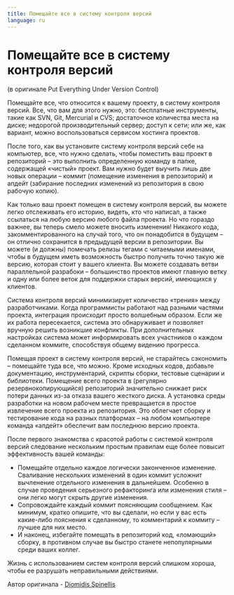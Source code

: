 ```yaml
---
title: Помещайте все в систему контроля версий
language: ru
---
```


# Помещайте все в систему контроля версий
(в оригинале Put Everything Under Version Control)

Помещайте все, что относится к вашему проекту, в систему контроля версий. Все, что вам для этого нужно, это:
бесплатные инструменты, такие как SVN, Git, Mercurial и CVS;
достаточное количества места на диске;
недорогой производительный сервер;
доступ к сети;
или же, как вариант, можно воспользоваться сервисом хостинга проектов.

После того, как вы установите систему контроля версий себе на компьютер, все, что нужно сделать, чтобы поместить ваш проект в репозиторий – это выполнить определенную команду в папке, содержащей «чистый» проект. Вам нужно будет выучить лишь две новых операции – коммит (помещение изменения в репозиторий) и апдейт (забирание последних изменений из репозитория в свою рабочую копию).


Как только ваш проект помещен в систему контроля версий, вы можете легко отслеживать его историю, видеть, кто что написал, а также ссылаться на любую версию любого файла проекта. Но что гораздо важнее, вы теперь смело можете вносить изменения! Никакого кода, закомментированного на случай того, что он понадобится в будущем – он отлично сохранится в предыдущей версии в репозитории. Вы можете (и должны) помечать релизы тегами с читаемыми именами, чтобы в будущем иметь возможность быстро получить точно такую же версию, которая стоит у вашего клиента. Вы можете создавать ветви параллельной разрабоки – большинство проектов имеют главную ветку и одну или более веток для поддержки старых версий, имеющихся у клиентов.

Система контроля версий минимизирует количество «трения» между разработчиками. Когда программисты работают над разными частями проекта, интеграция происходит просто волшебным образом. Если же их работа пересекается, система это обнаруживает и позволяет вручную решить возникшие конфликты. При дополнительных настройках система может информировать всех участников о каждом сделанном коммите, способствуя общему видению прогресса.

Помещая проект в систему контроля версий, не старайтесь сэкономить – помещайте туда все, что можно. Кроме исходных кодов, добавьте документацию, инструментарий, скрипты сборки, тестовые сценарии и библиотеки. Помещение всего проекта в (регулярно резервнокопирующийся) репозиторий значительно снижает риск потери данных из-за отказа вашего жесткого диска. А установка среды разработки на новом рабочем месте превращается в простое извлечение всего проекта из репозитория. Это облегчает сборку и тестирование кода на разных платформах – на любом компьютере команда «апдейт» обеспечит вам последнюю версию проекта.

После первого знакомства с красотой работы с системой контроля версий следование нескольким простым правилам еще более повысит эффективность вашей команды:

- Помещайте отдельно каждое логически законченное изменение. Сваливание нескольких изменений в один коммит усложнит вычленение отдельного изменения в дальнейшем. Особенно в случае проведения серьезного рефакторинга или изменения стиля – они легко могут скрыть другие изменения.
- Сопровождайте каждый коммит поясняющим сообщением. Как минимум, кратко опишите, что вы сделали, но если у вас есть какие-либо пояснения к сделанному, то комментарий к коммиту – лучшее для них место.
- И наконец, избегайте помещать в репозиторий код, «ломающий» сборку, в противном случае вы быстро станете непопулярными среди ваших коллег.

Жизнь с использованием систем контроля версий слишком хороша, чтобы ее разрушать неправильными действиями.

Автор оригинала - [Diomidis Spinellis](http://programmer.97things.oreilly.com/wiki/index.php/Diomidis_Spinellis)
